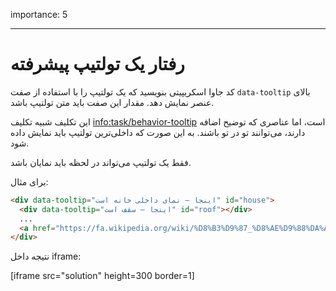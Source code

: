 importance: 5

---

# رفتار یک تولتیپ پیشرفته

کد جاوا اسکریپیتی بنویسید که یک تولتیپ را با استفاده از صفت `data-tooltip` بالای عنصر نمایش دهد. مقدار این صفت باید متن تولتیپ باشد.

این تکلیف شبیه تکلیف <info:task/behavior-tooltip> است، اما عناصری که توضیح اضافه دارند، می‌توانند تو در تو باشند. به این صورت که داخلی‌ترین تولتیپ باید نمایش داده شود.

فقط یک تولتیپ می‌تواند در لحظه باید نمایان باشد.

برای مثال:

```html
<div data-tooltip="اینجا – نمای داخلی خانه است" id="house">
  <div data-tooltip="اینجا – سقف است" id="roof"></div>
  ...
  <a href="https://fa.wikipedia.org/wiki/%D8%B3%D9%87_%D8%AE%D9%88%DA%A9_%D9%81%D8%B3%D9%82%D9%84%DB%8C" data-tooltip="ادامه را بخوانید">اشاره‌گر را روی من بیار</a>
</div>
```

نتیجه داخل iframe:

[iframe src="solution" height=300 border=1]
